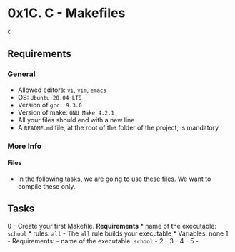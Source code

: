 # 0x1C. C - Makefiles
`C`

## Requirements
### General
- Allowed editors: `vi`, `vim`, `emacs`
- OS: `Ubuntu 20.04 LTS`
- Version of `gcc: 9.3.0`
- Version of make: `GNU Make 4.2.1`
- All your files should end with a new line
- A `README.md` file, at the root of the folder of the project, is mandatory

### More Info
#### Files
* In the following tasks, we are going to use [these files](https://github.com/alx-tools/0x1B.c). We want to compile these only.

## Tasks
0 - Create your first Makefile.
__Requirements__
	* name of the executable: `school`
	* rules: `all`
		- The `all` rule builds your executable
	* Variables: none
1 - Requirements:
	- name of the executable: `school`
	- 
2 - 
3 - 
4 - 
5 - 

